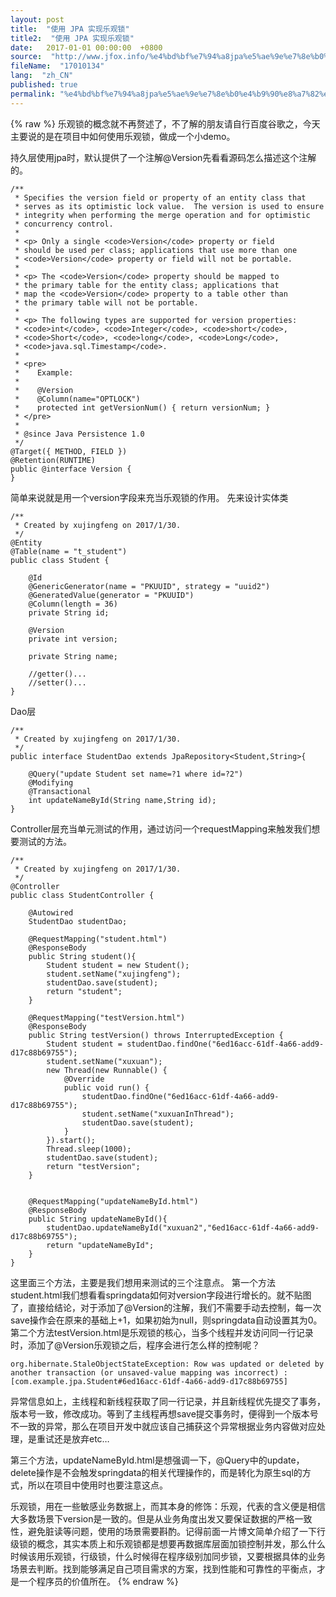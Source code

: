 ```yaml
---
layout: post
title:  "使用 JPA 实现乐观锁"
title2:  "使用 JPA 实现乐观锁"
date:   2017-01-01 00:00:00  +0800
source:  "http://www.jfox.info/%e4%bd%bf%e7%94%a8jpa%e5%ae%9e%e7%8e%b0%e4%b9%90%e8%a7%82%e9%94%81.html"
fileName:  "17010134"
lang:  "zh_CN"
published: true
permalink: "%e4%bd%bf%e7%94%a8jpa%e5%ae%9e%e7%8e%b0%e4%b9%90%e8%a7%82%e9%94%81.html"
---
```

{% raw %}
乐观锁的概念就不再赘述了，不了解的朋友请自行百度谷歌之，今天主要说的是在项目中如何使用乐观锁，做成一个小demo。

持久层使用jpa时，默认提供了一个注解@Version先看看源码怎么描述这个注解的。

    /**
     * Specifies the version field or property of an entity class that
     * serves as its optimistic lock value.  The version is used to ensure
     * integrity when performing the merge operation and for optimistic
     * concurrency control.
     *
     * <p> Only a single <code>Version</code> property or field
     * should be used per class; applications that use more than one
     * <code>Version</code> property or field will not be portable.
     *
     * <p> The <code>Version</code> property should be mapped to
     * the primary table for the entity class; applications that
     * map the <code>Version</code> property to a table other than
     * the primary table will not be portable.
     *
     * <p> The following types are supported for version properties:
     * <code>int</code>, <code>Integer</code>, <code>short</code>,
     * <code>Short</code>, <code>long</code>, <code>Long</code>,
     * <code>java.sql.Timestamp</code>.
     *
     * <pre>
     *    Example:
     *
     *    @Version
     *    @Column(name="OPTLOCK")
     *    protected int getVersionNum() { return versionNum; }
     * </pre>
     *
     * @since Java Persistence 1.0
     */
    @Target({ METHOD, FIELD })
    @Retention(RUNTIME)
    public @interface Version {
    }

简单来说就是用一个version字段来充当乐观锁的作用。
先来设计实体类

    /**
     * Created by xujingfeng on 2017/1/30.
     */
    @Entity
    @Table(name = "t_student")
    public class Student {
    
        @Id
        @GenericGenerator(name = "PKUUID", strategy = "uuid2")
        @GeneratedValue(generator = "PKUUID")
        @Column(length = 36)
        private String id;
    
        @Version
        private int version;
    
        private String name;
    
        //getter()...
        //setter()...
    }

Dao层

    /**
     * Created by xujingfeng on 2017/1/30.
     */
    public interface StudentDao extends JpaRepository<Student,String>{
    
        @Query("update Student set name=?1 where id=?2")
        @Modifying
        @Transactional
        int updateNameById(String name,String id);
    }

Controller层充当单元测试的作用，通过访问一个requestMapping来触发我们想要测试的方法。

    /**
     * Created by xujingfeng on 2017/1/30.
     */
    @Controller
    public class StudentController {
    
        @Autowired
        StudentDao studentDao;
    
        @RequestMapping("student.html")
        @ResponseBody
        public String student(){
            Student student = new Student();
            student.setName("xujingfeng");
            studentDao.save(student);
            return "student";
        }
    
        @RequestMapping("testVersion.html")
        @ResponseBody
        public String testVersion() throws InterruptedException {
            Student student = studentDao.findOne("6ed16acc-61df-4a66-add9-d17c88b69755");
            student.setName("xuxuan");
            new Thread(new Runnable() {
                @Override
                public void run() {
                    studentDao.findOne("6ed16acc-61df-4a66-add9-d17c88b69755");
                    student.setName("xuxuanInThread");
                    studentDao.save(student);
                }
            }).start();
            Thread.sleep(1000);
            studentDao.save(student);
            return "testVersion";
        }
    
    
        @RequestMapping("updateNameById.html")
        @ResponseBody
        public String updateNameById(){
            studentDao.updateNameById("xuxuan2","6ed16acc-61df-4a66-add9-d17c88b69755");
            return "updateNameById";
        }
    }

这里面三个方法，主要是我们想用来测试的三个注意点。
第一个方法student.html我们想看看springdata如何对version字段进行增长的。就不贴图了，直接给结论，对于添加了@Version的注解，我们不需要手动去控制，每一次save操作会在原来的基础上+1，如果初始为null，则springdata自动设置其为0。
第二个方法testVersion.html是乐观锁的核心，当多个线程并发访问同一行记录时，添加了@Version乐观锁之后，程序会进行怎么样的控制呢？

    org.hibernate.StaleObjectStateException: Row was updated or deleted by another transaction (or unsaved-value mapping was incorrect) : [com.example.jpa.Student#6ed16acc-61df-4a66-add9-d17c88b69755]

异常信息如上，主线程和新线程获取了同一行记录，并且新线程优先提交了事务，版本号一致，修改成功。等到了主线程再想save提交事务时，便得到一个版本号不一致的异常，那么在项目开发中就应该自己捕获这个异常根据业务内容做对应处理，是重试还是放弃etc…

第三个方法，updateNameById.html是想强调一下，@Query中的update，delete操作是不会触发springdata的相关代理操作的，而是转化为原生sql的方式，所以在项目中使用时也要注意这点。

乐观锁，用在一些敏感业务数据上，而其本身的修饰：乐观，代表的含义便是相信大多数场景下version是一致的。但是从业务角度出发又要保证数据的严格一致性，避免脏读等问题，使用的场景需要斟酌。记得前面一片博文简单介绍了一下行级锁的概念，其实本质上和乐观锁都是想要再数据库层面加锁控制并发，那么什么时候该用乐观锁，行级锁，什么时候得在程序级别加同步锁，又要根据具体的业务场景去判断。找到能够满足自己项目需求的方案，找到性能和可靠性的平衡点，才是一个程序员的价值所在。
{% endraw %}